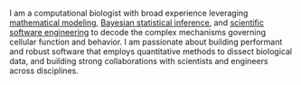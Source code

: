 I am a computational biologist with broad experience leveraging [mathematical modeling](https://elifesciences.org/articles/84878), [Bayesian statistical inference](https://www.pnas.org/doi/10.1073/pnas.1907869116#supplementary-materials), and [scientific software engineering](https://cremerlab.github.io/hplc-py) to decode the complex mechanisms governing cellular function and behavior. I am passionate about building performant and robust software that employs quantitative methods to dissect biological data, and building strong collaborations with scientists and engineers across disciplines.
